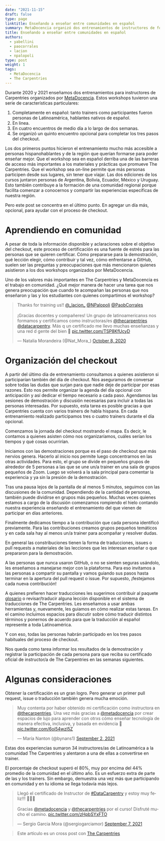 ```yaml
---
date: "2021-11-15"
draft: false
type: page
linktitle: Enseñando a enseñar entre comunidades en español
summary: MetaDocencia organizó dos entrenamientos de instructores de forma on-line y en español para personas de América Latina 
title: Enseñando a enseñar entre comunidades en español
authors:
  - yabellini
  - paocorrales
  - lacion
  - npalopoli
type: post
weight: 1
tags: 
  - MetaDocencia
  - The Carpentries
---
```


Durante 2020 y 2021 enseñamos dos entrenamientos para instructores de Carpentries organizados por [MetaDocencia](https://www.metadocencia.org/).  Estos workshops tuvieron una serie de características particulares:

1. Completamente en español: tanto trainers como participantes fueron personas de Latinoamérica, hablantes nativos de español.
2. En linea.
3. En cuatro encuentros de medio día a lo largo de dos semanas.
4. Se organizó un quinto encuentro opcional para completar los tres pasos del checkout.

Los dos primeros puntos hicieron el entrenamiento mucho más accesible a personas hispanohablantes y de la región que querían formarse para poder enseñar mejor.  Que el workshop sea en español derriba una de las barreras de acceso más importantes a los materiales y prácticas que promueve The Carpentries. Que el workshop sea on-line permite que más personas participen desde sus lugares, sin tener que viajar. Las dos ediciones de los cursos juntaron personas de Argentina, Bolivia, Ecuador, México y Uruguay. Esto también contribuye a la formación de una comunidad regional porque facilita comenzar a conocernos y compartir las experiencias específicas de nuestra región.

Pero este post se concentra en el último punto. En agregar un día más, opcional, para ayudar con el proceso de checkout.

# Aprendiendo en comunidad

A pesar de toda la información disponible y aclaraciones sobre el objetivo del checkout, este proceso de certificación es una fuente de estrés para las personas que se quieren certificar. Cómo prepararse para la demostración, qué lección elegir, cómo contribuir y tal vez, cómo enfrentarse a GitHub, suelen ser las preguntas y preocupaciones que más mencionaron quienes asistieron a los dos workshops organizados por MetaDocencia.

Uno de los valores más importantes en The Carpentries y MetaDocencia es el trabajo en comunidad. ¿Qué mejor manera de hacer una tarea que nos genera preocupación que cuando te acompañan las personas que nos enseñaron y las y los estudiantes con quienes compartimos el workshop?

<blockquote class="twitter-tweet"><p lang="es" dir="ltr">Thanks for training us!! <a href="https://twitter.com/_lacion_?ref_src=twsrc%5Etfw">@_lacion_</a> <a href="https://twitter.com/NPalopoli?ref_src=twsrc%5Etfw">@NPalopoli</a> <a href="https://twitter.com/PaobCorrales?ref_src=twsrc%5Etfw">@PaobCorrales</a><br><br>¡Gracias docentes y compañeres! Un grupo de latinoamericanxs nos formamos y certificamos como instructoras/es <a href="https://twitter.com/thecarpentries?ref_src=twsrc%5Etfw">@thecarpentries</a> <a href="https://twitter.com/datacarpentry?ref_src=twsrc%5Etfw">@datacarpentry</a>. Más q un certificado me llevo muchas enseñanzas y una red d gente del bien 💜 <a href="https://t.co/TSP8KfUcyD">pic.twitter.com/TSP8KfUcyD</a></p>&mdash; Natalia Morandeira (@Nat_Mora_) <a href="https://twitter.com/Nat_Mora_/status/1314171079758413824?ref_src=twsrc%5Etfw">October 8, 2020</a></blockquote> <script async src="https://platform.twitter.com/widgets.js" charset="utf-8"></script> 

# Organización del checkout

A partir del último día de entrenamiento consultamos a quienes asistieron si participarían también del día de checkout. Nos aseguramos de conversar sobre todas las dudas que surjan para que nadie deje de participar por esas razones. Esto nos permite organizar la agenda del día opcional con anticipación y así dedicar el tiempo necesario a cada paso. Agendamos las sesiones de demostración y discusión necesarias para incluir a todas las personas interesadas. Por supuesto, esta tarea es posible gracias a que Carpentries cuenta con varios trainers de habla hispana. En cada entrenamiento realizado participamos tres o cuatro trainers durante el día opcional.

Comenzamos la jornada del checkout mostrando el mapa. Es decir, le contamos a quienes asisten cómo nos organizaríamos, cuáles serían los tiempos y qué cosas ocurrirían.

Iniciamos con las demostraciones porque es el paso de checkout que más nervios genera. Hacerlo al inicio nos permite luego concentrarnos en las otras actividades. Para esto, el grupo se divide en pequeños grupos de alrededor de 5 personas a las que se une un/a trainer en una sala de grupos pequeños de Zoom. Luego se volverá a la sala principal para comentar la experiencia y ya sin la presión de la demostración.

Tras una pausa lejos de la pantalla de al menos 5 minutos, seguimos con las discusiones de la comunidad. Dependiendo de la cantidad de personas, también puede dividirse en grupos más pequeños. Muchas veces quienes estamos a cargo de la discusión comenzamos rompiendo el hielo contando nuestra experiencia enseñando el entrenamiento del que vienen de participar en días anteriores. 

Finalmente dedicamos tiempo a la contribución que cada persona identificó previamente. Para las contribuciones creamos grupos pequeños temáticos y en cada sala hay al menos un/a trainer para acompañar y resolver dudas.

En general las constribuciones tienen la forma de traducciones, issues o pull requests a materiales de las lecciones que les interesan enseñar o que prepararon para la demostración.

A las personas que nunca usaron GitHub, o no se sienten seguras usándolo, les enseñamos a manejarse mejor con la plataforma. Para eso invitamos a las personas a compartir su pantalla y vamos guiando sus pasos hasta terminar en la apertura del pull request o issue. Por supuesto, ¡festejamos cada nueva contribución!

A quienes prefieren hacer traducciones les sugerimos contribuir al paquete [glosario](https://github.com/carpentries/glosario) o revisar/traducir alguna lección disponible en el sistema de traducciones de The Carpentries.  Les enseñamos a usar ambas herramientas y, nuevamente, les guiamos en cómo realizar estas tareas. En el camino incluimos espacios para discutir sobre cómo traducir distintos términos y ponernos de acuerdo para que la traducción al español represente a toda Latinoamérica.

Y con eso, todas las personas habrán participado en los tres pasos habituales del proceso de checkout.

Nos queda como tarea informar los resultados de la demostración y registrar la participación de cada persona para que reciba su certificado oficial de instructor/a de The Carpentries en las semanas siguientes.

# Algunas consideraciones

Obtener la certificación es un gran logro. Pero generar un primer pull request, issue o traducción también genera mucha emoción.


<blockquote class="twitter-tweet"><p lang="es" dir="ltr">Muy contenta por haber obtenido mi certificación como instructora en <a href="https://twitter.com/thecarpentries?ref_src=twsrc%5Etfw">@thecarpentries</a>. Una vez más gracias a <a href="https://twitter.com/metadocencia?ref_src=twsrc%5Etfw">@metadocencia</a> por crear espacios de lujo para aprender con otrxs cómo enseñar tecnología de manera efectiva, inclusiva, y basada en evidencia 👏 <a href="https://t.co/6oi54wzI5Z">pic.twitter.com/6oi54wzI5Z</a></p>&mdash; María Nanton (@bynans1) <a href="https://twitter.com/bynans1/status/1433423668458098697?ref_src=twsrc%5Etfw">September 2, 2021</a></blockquote> <script async src="https://platform.twitter.com/widgets.js" charset="utf-8"></script> 

Estas dos experiencias sumaron 34 instructores/as de Latinoamérica a la comunidad The Carpentries y alentaron a una de ellas a convertirse en trainer.

El porcentaje de checkout superó el 80%, muy por encima del 44% promedio de la comunidad en el último año. Es un esfuerzo extra de parte de las y los trainers. Sin embargo, demuestra una vez más que participando en comunidad y en tu idioma se llega todavía más lejos.

<blockquote class="twitter-tweet"><p lang="es" dir="ltr">Llegó el certificado de Instructor de <a href="https://twitter.com/hashtag/DataCarpentry?src=hash&amp;ref_src=twsrc%5Etfw">#DataCarpentry</a> y estoy muy feliz!!! 🥳🥳🥳<br><br>Gracias <a href="https://twitter.com/metadocencia?ref_src=twsrc%5Etfw">@metadocencia</a> y <a href="https://twitter.com/thecarpentries?ref_src=twsrc%5Etfw">@thecarpentries</a> por el curso! Disfruté mucho el camino. <a href="https://t.co/zHpbSYxFTO">pic.twitter.com/zHpbSYxFTO</a></p>&mdash; Sergio Garcia Mora (@sergiogarciamor) <a href="https://twitter.com/sergiogarciamor/status/1435247271491383296?ref_src=twsrc%5Etfw">September 7, 2021</a></blockquote> <script async src="https://platform.twitter.com/widgets.js" charset="utf-8"></script>

> Este artículo es un cross post con [The Carpentries](https://carpentries.org/blog/2021/11/metadocencia-instructor-training-espanol/)